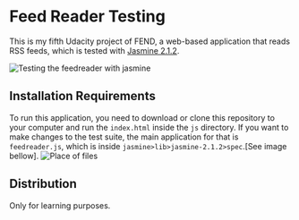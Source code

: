 # Feed Reader Testing

This is my fifth Udacity project of FEND, a web-based application that reads RSS feeds, which is tested with [Jasmine 2.1.2](http://jasmine.github.io/).

![Testing the feedreader with jasmine](https://i.imgur.com/onO1s5w.png)

## Installation Requirements

To run this application, you need to download or clone this repository to your computer and run the `index.html` inside the `js` directory.
If you want to make changes to the test suite, the main application for that is `feedreader.js`, which is inside `jasmine>lib>jasmine-2.1.2>spec`.[See image bellow].
![Place of files](https://i.imgur.com/hm3CuZ5.png)

## Distribution

Only for learning purposes.
